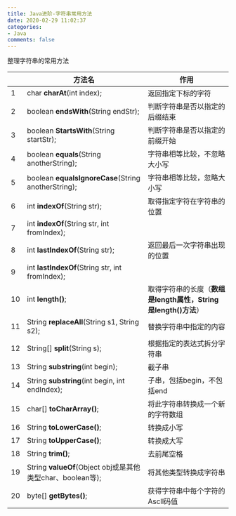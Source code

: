 ```yaml
---
title: Java进阶-字符串常用方法
date: 2020-02-29 11:02:37
categories:
- Java
comments: false
---
```


整理字符串的常用方法

<!-- more -->



|      | 方法名                                                     | 作用                                                         |
| ---- | ---------------------------------------------------------- | ------------------------------------------------------------ |
| 1    | char **charAt**(int index);                                | 返回指定下标的字符                                           |
| 2    | boolean **endsWith**(String endStr);                       | 判断字符串是否以指定的后缀结束                               |
| 3    | boolean **StartsWith**(String startStr);                   | 判断字符串是否以指定的前缀开始                               |
| 4    | boolean **equals**(String anotherString);                  | 字符串相等比较，不忽略大小写                                 |
| 5    | boolean **equalsIgnoreCase**(String anotherString);        | 字符串相等比较，忽略大小写                                   |
| 6    | int **indexOf**(String str);                               | 取得指定字符在字符串的位置                                   |
| 7    | int **indexOf**(String str, int fromIndex);                |                                                              |
| 8    | int **lastIndexOf**(String str);                           | 返回最后一次字符串出现的位置                                 |
| 9    | int **lastIndexOf**(String str, int fromIndex);            |                                                              |
| 10   | int **length()**;                                          | 取得字符串的长度（**数组是length属性，String是length()方法**） |
| 11   | String **replaceAll**(String s1, String s2);               | 替换字符串中指定的内容                                       |
| 12   | String[] **split**(String s);                              | 根据指定的表达式拆分字符串                                   |
| 13   | String **substring**(int begin);                           | 截子串                                                       |
| 14   | String **substring**(int begin, int endIndex);             | 子串，包括begin，不包括end                                   |
| 15   | char[] **toCharArray()**;                                  | 将此字符串转换成一个新的字符数组                             |
| 16   | String **toLowerCase()**;                                  | 转换成小写                                                   |
| 17   | String **toUpperCase()**;                                  | 转换成大写                                                   |
| 18   | String **trim()**;                                         | 去前尾空格                                                   |
| 19   | String **valueOf**(Object obj或是其他类型char、boolean等); | 将其他类型转换成字符串                                       |
| 20   | byte[] **getBytes()**;                                     | 获得字符串中每个字符的Ascll码值                              |

